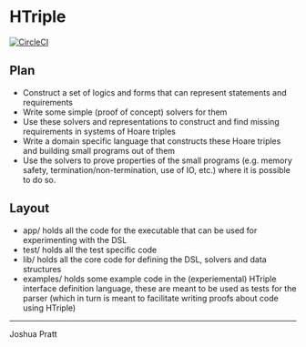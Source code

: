 # HTriple

[![CircleCI](https://circleci.com/gh/Cypher1/HTriple/tree/master.svg?style=svg&circle-token=044e2d53c34ded9fef2189ab4f828a2eae3a8dd5)](https://circleci.com/gh/Cypher1/HTriple/tree/master)

## Plan

- Construct a set of logics and forms that can represent statements and requirements
- Write some simple (proof of concept) solvers for them
- Use these solvers and representations to construct and find missing requirements in systems of Hoare triples
- Write a domain specific language that constructs these Hoare triples and building small programs out of them
- Use the solvers to prove properties of the small programs (e.g. memory safety, termination/non-termination, use of IO, etc.) where it is possible to do so.

## Layout

- app/ holds all the code for the executable that can be used for experimenting with the DSL
- test/ holds all the test specific code
- lib/ holds all the core code for defining the DSL, solvers and data structures
- examples/ holds some example code in the (experiemental) HTriple interface definition language, these are meant to be used as tests for the parser (which in turn is meant to facilitate writing proofs about code using HTriple)

----
Joshua Pratt
